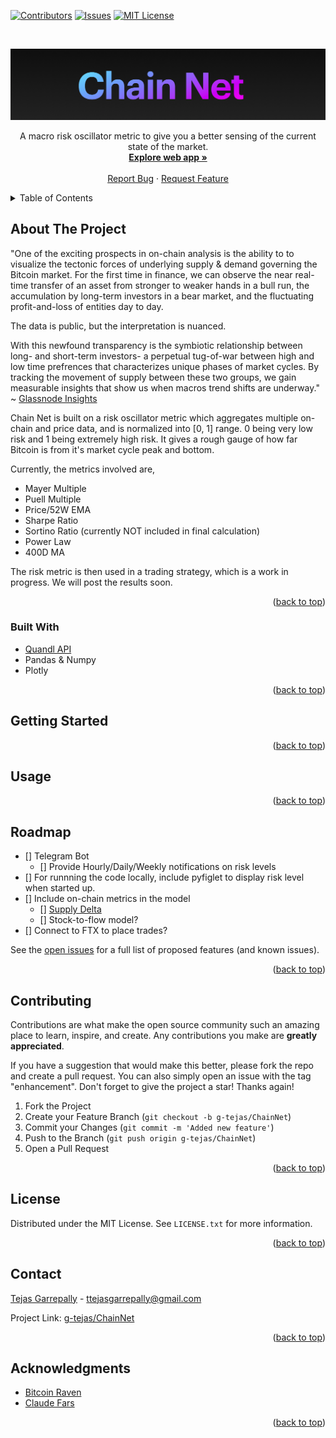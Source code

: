<div id="top"></div>


<!-- PROJECT SHIELDS -->
<!--
*** I'm using markdown "reference style" links for readability.
*** Reference links are enclosed in brackets [ ] instead of parentheses ( ).
*** See the bottom of this document for the declaration of the reference variables
*** for contributors-url, forks-url, etc. This is an optional, concise syntax you may use.
*** https://www.markdownguide.org/basic-syntax/#reference-style-links
-->
[![Contributors][contributors-shield]][contributors-url]
[![Issues][issues-shield]][issues-url]
[![MIT License][license-shield]][license-url]



<!-- PROJECT LOGO -->
<br />
<p align="center">
  <a href="https://github.com/g-tejas/ChainNet">
    <img src="images/chainnet.png" alt="Logo">
  </a>

  <p align="center">
    A macro risk oscillator metric to give you a better sensing of the current state of the market.
    <br />
    <a href="http://chainnet.herokuapp.com/"><strong>Explore web app »</strong></a>
    <br />
    <br />
    <a href="https://github.com/g-tejas/ChainNet/issues">Report Bug</a>
    ·
    <a href="https://github.com/g-tejas/ChainNet/issues">Request Feature</a>
  </p>
</p>



<!-- TABLE OF CONTENTS -->
<details>
  <summary>Table of Contents</summary>
  <ol>
    <li>
      <a href="#about-the-project">About The Project</a>
      <ul>
        <li><a href="#built-with">Built With</a></li>
      </ul>
    </li>
    <li>
      <a href="#getting-started">Getting Started</a>
      <ul>
        <li><a href="#prerequisites">Prerequisites</a></li>
        <li><a href="#installation">Installation</a></li>
      </ul>
    </li>
    <li><a href="#usage">Usage</a></li>
    <li><a href="#roadmap">Roadmap</a></li>
    <li><a href="#contributing">Contributing</a></li>
    <li><a href="#license">License</a></li>
    <li><a href="#contact">Contact</a></li>
    <li><a href="#acknowledgments">Acknowledgments</a></li>
  </ol>
</details>



<!-- ABOUT THE PROJECT -->
## About The Project
"One of the exciting prospects in on-chain analysis is the ability to to visualize the tectonic forces of underlying
supply & demand governing the Bitcoin market. For the first time in finance, we can observe the near real-time transfer of an
asset from stronger to weaker hands in a bull run, the accumulation by long-term investors in a bear market, and the fluctuating
profit-and-loss of entities day to day.

The data is public, but the interpretation is nuanced.

With this newfound transparency is the symbiotic relationship between long- and short-term investors- a perpetual tug-of-war between
high and low time prefrences that characterizes unique phases of market cycles. By tracking the movement of supply between
these two groups, we gain measurable insights that show us when macros trend shifts are underway." ~ [Glassnode Insights](https://insights.glassnode.com/follow-the-smart-money/)

Chain Net is built on a risk oscillator metric which aggregates multiple on-chain and price data, and is normalized into [0, 1] range. 0 being very low risk and 1 being extremely high risk. It gives a rough gauge of how far Bitcoin is from it's market cycle peak and bottom. 

Currently, the metrics involved are,
* Mayer Multiple
* Puell Multiple
* Price/52W EMA
* Sharpe Ratio
* Sortino Ratio (currently NOT included in final calculation)
* Power Law
* 400D MA

The risk metric is then used in a trading strategy, which is a work in progress. We will post
the results soon. 

<p align="right">(<a href="#top">back to top</a>)</p>


### Built With

* [Quandl API](https://www.quandl.com)
* Pandas & Numpy
* Plotly

<p align="right">(<a href="#top">back to top</a>)</p>



<!-- GETTING STARTED -->
## Getting Started

<p align="right">(<a href="#top">back to top</a>)</p>



<!-- USAGE EXAMPLES -->
## Usage


<p align="right">(<a href="#top">back to top</a>)</p>



<!-- ROADMAP -->
## Roadmap

- [] Telegram Bot 
  - [] Provide Hourly/Daily/Weekly notifications on risk levels
- [] For runnning the code locally, include pyfiglet to display risk level when started up. 
- [] Include on-chain metrics in the model 
    - [] [Supply Delta](https://medium.com/capriole/a-simple-metric-to-identify-bitcoin-tops-999232e96dc0)
    - [] Stock-to-flow model?
- [] Connect to FTX to place trades?

See the [open issues](https://github.com/github_username/repo_name/issues) for a full list of proposed features (and known issues).

<p align="right">(<a href="#top">back to top</a>)</p>



<!-- CONTRIBUTING -->
## Contributing

Contributions are what make the open source community such an amazing place to learn, inspire, and create. Any contributions you make are **greatly appreciated**.

If you have a suggestion that would make this better, please fork the repo and create a pull request. You can also simply open an issue with the tag "enhancement".
Don't forget to give the project a star! Thanks again!

1. Fork the Project
2. Create your Feature Branch (`git checkout -b g-tejas/ChainNet`)
3. Commit your Changes (`git commit -m 'Added new feature'`)
4. Push to the Branch (`git push origin g-tejas/ChainNet`)
5. Open a Pull Request

<p align="right">(<a href="#top">back to top</a>)</p>



<!-- LICENSE -->
## License

Distributed under the MIT License. See `LICENSE.txt` for more information.

<p align="right">(<a href="#top">back to top</a>)</p>



<!-- CONTACT -->
## Contact

[Tejas Garrepally](gtejas.com) - ttejasgarrepally@gmail.com

Project Link: [g-tejas/ChainNet](https://github.com/g-tejas/ChainNet)

<p align="right">(<a href="#top">back to top</a>)</p>



<!-- ACKNOWLEDGMENTS -->
## Acknowledgments

* [Bitcoin Raven](https://www.youtube.com/channel/UCrlkqSLmHL8ZPVpOxj7La4Q/about)
* [Claude Fars](https://github.com/ClaudeF4491)

<p align="right">(<a href="#top">back to top</a>)</p>



<!-- MARKDOWN LINKS & IMAGES -->
<!-- https://www.markdownguide.org/basic-syntax/#reference-style-links -->
[contributors-shield]: https://img.shields.io/github/contributors/g-tejas/ChainNet.svg?style=for-the-badge
[contributors-url]: https://github.com/g-tejas/ChainNet/graphs/contributors
[issues-shield]: https://img.shields.io/github/issues/g-tejas/ChainNet.svg?style=for-the-badge
[issues-url]: https://github.com/g-tejas/ChainNet/issues
[license-shield]: https://img.shields.io/github/license/g-tejas/ChainNet.svg?style=for-the-badge
[license-url]: https://github.com/g-tejas/ChainNet/blob/main/LICENSE
[linkedin-shield]: https://img.shields.io/badge/-LinkedIn-black.svg?style=for-the-badge&logo=linkedin&colorB=555
